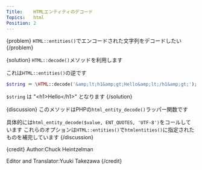 ```yaml
---
Title:    HTMLエンティティのデコード
Topics:   html
Position: 2
---
```


{problem}
`HTML::entities()`でエンコードされた文字列をデコードしたい
{/problem}

{solution}
`HTML::decode()`メソッドを利用します

これは`HTML::entities()`の逆です

```php
$string ＝ \HTML::decode('&amp;lt;h1&amp;gt;Hello&amp;lt;/h1&amp;gt;');
```

`$string` は "&lt;h1&gt;Hello&lt;/h1&gt;" となります
{/solution}

{discussion}
このメソッドはPHPの`html_entity_decode()`ラッパー関数です

具体的には`html_entity_decode($value, ENT_QUOTES, 'UTF-8')`をコールしています
これらのオプションは`HTML::entities()`で`htmlentities()`に指定されたものを補完しています
{/discussion}

{credit}
Author:Chuck Heintzelman

Editor and Translator:Yuuki Takezawa
{/credit}
